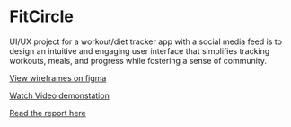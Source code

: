 # FitCircle

UI/UX project for a workout/diet tracker app with a social media feed is to design an intuitive and engaging user interface that simplifies tracking workouts, meals, and progress while fostering a sense of community.

[View wireframes on figma](https://www.figma.com/proto/SjEFWW26CMaVR2M1kanTfv/Workout-App?node-id=0-1&t=CaWjNwlq3ceTrJQm-1)

[Watch Video demonstation](https://drive.google.com/file/d/1IDkDnQ_b6Yv1hRut2DBy8oSsXTFsym2Q/view)

[Read the report here](https://drive.google.com/file/d/1io1OYRX9uIpockJXLwRJB3lHIaVuc3xF/view?usp=sharing)
